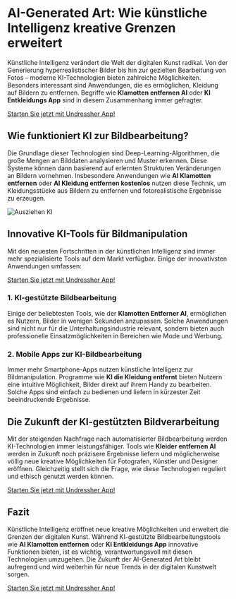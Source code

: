 <h1>AI-Generated Art: Wie künstliche Intelligenz kreative Grenzen erweitert</h1>

<p>Künstliche Intelligenz verändert die Welt der digitalen Kunst radikal. Von der Generierung hyperrealistischer Bilder bis hin zur gezielten Bearbeitung von Fotos – moderne KI-Technologien bieten zahlreiche Möglichkeiten. Besonders interessant sind Anwendungen, die es ermöglichen, Kleidung auf Bildern zu entfernen. Begriffe wie <strong>Klamotten entfernen AI</strong> oder <strong>KI Entkleidungs App</strong> sind in diesem Zusammenhang immer gefragter.</p>

<a href="http://undress.app/ref/gb-de">Starten Sie jetzt mit Undressher App!</a>

<h2>Wie funktioniert KI zur Bildbearbeitung?</h2>

<p>Die Grundlage dieser Technologien sind Deep-Learning-Algorithmen, die große Mengen an Bilddaten analysieren und Muster erkennen. Diese Systeme können dann basierend auf erlernten Strukturen Veränderungen an Bildern vornehmen. Insbesondere Anwendungen wie <strong>AI Klamotten entfernen</strong> oder <strong>AI Kleidung entfernen kostenlos</strong> nutzen diese Technik, um Kleidungsstücke aus Bildern zu entfernen und fotorealistische Ergebnisse zu erzeugen.</p>

<img src="https://cloth-off.ai/wp-content/uploads/2025/02/photo_2025-02-04_17-37-06.jpg" alt="Ausziehen KI">

<h2>Innovative KI-Tools für Bildmanipulation</h2>

<p>Mit den neuesten Fortschritten in der künstlichen Intelligenz sind immer mehr spezialisierte Tools auf dem Markt verfügbar. Einige der innovativsten Anwendungen umfassen:</p>

<a href="http://undress.app/ref/gb-de">Starten Sie jetzt mit Undressher App!</a>

<h3>1. KI-gestützte Bildbearbeitung</h3>
<p>Einige der beliebtesten Tools, wie der <strong>Klamotten Entferner AI</strong>, ermöglichen es Nutzern, Bilder in wenigen Sekunden anzupassen. Solche Anwendungen sind nicht nur für die Unterhaltungsindustrie relevant, sondern bieten auch professionelle Einsatzmöglichkeiten in Bereichen wie Mode und Werbung.</p>

<h3>2. Mobile Apps zur KI-Bildbearbeitung</h3>
<p>Immer mehr Smartphone-Apps nutzen künstliche Intelligenz zur Bildmanipulation. Programme wie <strong>KI die Kleidung entfernt</strong> bieten Nutzern eine intuitive Möglichkeit, Bilder direkt auf ihrem Handy zu bearbeiten. Solche Apps sind einfach zu bedienen und liefern in kürzester Zeit beeindruckende Ergebnisse.</p>

<h2>Die Zukunft der KI-gestützten Bildverarbeitung</h2>

<p>Mit der steigenden Nachfrage nach automatisierter Bildbearbeitung werden KI-Technologien immer leistungsfähiger. Tools wie <strong>Kleider entfernen AI</strong> werden in Zukunft noch präzisere Ergebnisse liefern und möglicherweise völlig neue kreative Möglichkeiten für Fotografen, Künstler und Designer eröffnen. Gleichzeitig stellt sich die Frage, wie diese Technologien reguliert und ethisch genutzt werden können.</p>

<a href="http://undress.app/ref/gb-de">Starten Sie jetzt mit Undressher App!</a>

<h2>Fazit</h2>

<p>Künstliche Intelligenz eröffnet neue kreative Möglichkeiten und erweitert die Grenzen der digitalen Kunst. Während KI-gestützte Bildbearbeitungstools wie <strong>AI Klamotten entfernen</strong> oder <strong>KI Entkleidungs App</strong> innovative Funktionen bieten, ist es wichtig, verantwortungsvoll mit diesen Technologien umzugehen. Die Zukunft der AI-Generated Art bleibt aufregend und wird weiterhin für neue Trends in der digitalen Kunstwelt sorgen.</p>

<a href="http://undress.app/ref/gb-de">Starten Sie jetzt mit Undressher App!</a>
